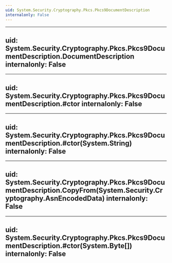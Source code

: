 ```yaml
---
uid: System.Security.Cryptography.Pkcs.Pkcs9DocumentDescription
internalonly: False
---
```


---
uid: System.Security.Cryptography.Pkcs.Pkcs9DocumentDescription.DocumentDescription
internalonly: False
---

---
uid: System.Security.Cryptography.Pkcs.Pkcs9DocumentDescription.#ctor
internalonly: False
---

---
uid: System.Security.Cryptography.Pkcs.Pkcs9DocumentDescription.#ctor(System.String)
internalonly: False
---

---
uid: System.Security.Cryptography.Pkcs.Pkcs9DocumentDescription.CopyFrom(System.Security.Cryptography.AsnEncodedData)
internalonly: False
---

---
uid: System.Security.Cryptography.Pkcs.Pkcs9DocumentDescription.#ctor(System.Byte[])
internalonly: False
---
